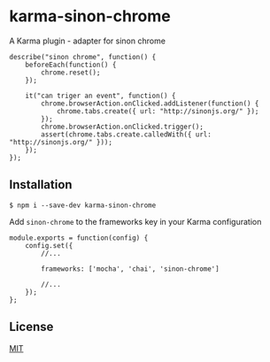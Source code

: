 karma-sinon-chrome
==================

A Karma plugin - adapter for sinon chrome 

```
describe("sinon chrome", function() {
    beforeEach(function() {
        chrome.reset();
    });

    it("can triger an event", function() {
        chrome.browserAction.onClicked.addListener(function() {
            chrome.tabs.create({ url: "http://sinonjs.org/" });
        });
        chrome.browserAction.onClicked.trigger();
        assert(chrome.tabs.create.calledWith({ url: "http://sinonjs.org/" }));
    });
});
```

Installation
------------

```
$ npm i --save-dev karma-sinon-chrome
```

Add `sinon-chrome` to the frameworks key in your Karma configuration

```
module.exports = function(config) {
    config.set({
        //...

        frameworks: ['mocha', 'chai', 'sinon-chrome']

        //...
    });
};
```

License
-------

[MIT](http://9joneg.mit-license.org/)
